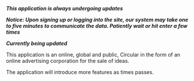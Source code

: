 ***This application is always undergoing updates***

***Notice: Upon signing up or logging into the site, our system may take one to five minutes to communicate the data. Patiently wait or hit enter a few times***

***Currently being updated***

This application is an online, global and public, Circular in the form of an online advertising corporation for the sale of ideas.  

The application will introduce more features as times passes. 
